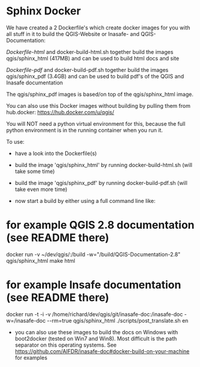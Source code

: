 Sphinx Docker
=============

We have created a 2 Dockerfile's which create docker images for you with all stuff 
in it to build the QGIS-Website or Inasafe- and QGIS-Documentation:

*Dockerfile-html* and docker-build-html.sh together build the images qgis/sphinx_html (417MB) and 
can be used to build html docs and site

*Dockerfile-pdf* and docker-build-pdf.sh together build the images qgis/sphinx_pdf (3.4GB) and 
can be used to build pdf's of the QGIS and Inasafe documentation

The qgis/sphinx_pdf images is based/on top of the qgis/sphinx_html image.

You can also use this Docker images without building by pulling them from hub.docker: https://hub.docker.com/u/qgis/

You will NOT need a python virtual environment for this, because the full 
python environment is in the running container when you run it.

To use:

- have a look into the Dockerfile(s)
- build the image 'qgis/sphinx_html' by running docker-build-html.sh (will take some time)
- build the image 'qgis/sphinx_pdf' by running docker-build-pdf.sh (will take even more time)

- now start a build by either using a full command line like:

 # for example QGIS 2.8 documentation (see README there)
 docker run -v ~/dev/qgis/:/build -w="/build/QGIS-Documentation-2.8" qgis/sphinx_html make html
 # for example Insafe documentation (see README there)
 docker run -t -i -v /home/richard/dev/qgis/git/inasafe-doc:/inasafe-doc -w=/inasafe-doc --rm=true qgis/sphinx_html ./scripts/post_translate.sh en
    
- you can also use these images to build the docs on Windows with boot2docker (tested on Win7 and Win8). Most difficult is the path separator on this operating systems. See https://github.com/AIFDR/inasafe-doc#docker-build-on-your-machine for examples
